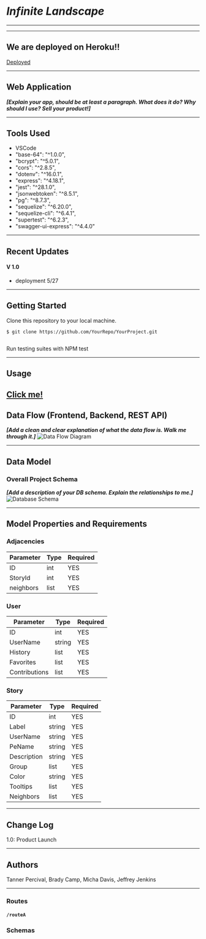 
# ***Infinite Landscape***
---------------------------------

---------------------------------
## We are deployed on Heroku!!

[Deployed](https://guarded-peak-17951.herokuapp.com/api-docs)

---------------------------------
## Web Application
***[Explain your app, should be at least a paragraph. What does it do? Why should I use? Sell your product!]***

---------------------------------

## Tools Used
- VSCode
- "base-64": "^1.0.0",
- "bcrypt": "^5.0.1",
-  "cors": "^2.8.5",
-  "dotenv": "^16.0.1",
-  "express": "^4.18.1",
-  "jest": "^28.1.0",
-  "jsonwebtoken": "^8.5.1",
-  "pg": "^8.7.3",
-  "sequelize": "^6.20.0",
-  "sequelize-cli": "^6.4.1",
- "supertest": "^6.2.3",
-  "swagger-ui-express": "^4.4.0"
---------------------------------

## Recent Updates

#### V 1.0
- deployment 5/27

---------------------------

## Getting Started

Clone this repository to your local machine.
```
$ git clone https://github.com/YourRepo/YourProject.git
```
```
```

Run testing suites with NPM test

---------------------------------

## Usage
[Click me!](https://guarded-peak-17951.herokuapp.com/api-docs)
---------------------------
## Data Flow (Frontend, Backend, REST API)
***[Add a clean and clear explanation of what the data flow is. Walk me through it.]***
![Data Flow Diagram](/assets/img/Flowchart.png)

---------------------------
## Data Model

### Overall Project Schema
***[Add a description of your DB schema. Explain the relationships to me.]***
![Database Schema](/assets/img/ERD.png)

---------------------------
## Model Properties and Requirements

### Adjacencies

| Parameter | Type | Required |
| --- | --- | --- |
| ID  | int | YES |
| StoryId | int | YES |
| neighbors | list | YES |

### User

| Parameter | Type | Required |
| --- | --- | --- |
| ID  | int | YES |
| UserName | string | YES |
| History | list | YES |
| Favorites | list | YES |
| Contributions | list | YES |

### Story

| Parameter | Type | Required |
| --- | --- | --- |
| ID  | int | YES |
| Label | string | YES |
| UserName | string | YES |
| PeName | string | YES |
| Description | string | YES |
| Group | list | YES |
| Color | string | YES |
| Tooltips | list | YES |
| Neighbors | list | YES |

---------------------------

## Change Log
1.0: Product Launch

------------------------------

## Authors
Tanner Percival,
Brady Camp,
Micha Davis,
Jeffrey Jenkins

------------------------------



### Routes

<!-- Route documentation goes here -->

#### `/routeA`

<!-- Sample for an endpoint below. Refer to sample-README.md for more -->
<!-- - GET : `/magikarp[/:id]`
  - Parameters
    - Optional: an `id` param will specify a single record to return.
  - Response
    - status `200`, and a JSON body which is an array of all records in the table if `id` **is not** present, or a single record if `id` **is** present.
      - body: `{ // refer to schema }`
    - status `500`, `id` param is invalid. -->

### Schemas

